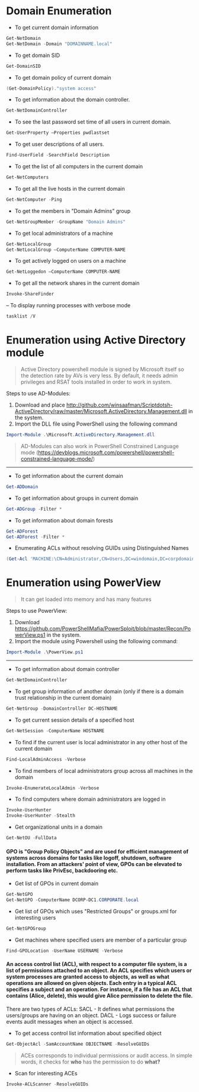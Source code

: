 # Domain Enumeration

- To get current domain information

```powershell
Get-NetDomain
Get-NetDomain -Domain "DOMAINNAME.local"
```

- To get domain SID

```powershell
Get-DomainSID
```

- To get domain policy of current domain

```powershell
(Get-DomainPolicy)."system access"
```

- To get information about the domain controller.

```powershell
Get-NetDomainController
```

- To see the last password set time of all users in current domain.

```powershell
Get-UserProperty –Properties pwdlastset
```

- To get user descriptions of all users.

```powershell
Find-UserField -SearchField Description
```

- To get the list of all computers in the current domain

```powershell
Get-NetComputers
```

- To get all the live hosts in the current domain

```powershell
Get-NetComputer -Ping
```

- To get the members in "Domain Admins" group

```powershell
Get-NetGroupMember -GroupName "Domain Admins"
```

- To get local administrators of a machine

```powershell
Get-NetLocalGroup
Get-NetLocalGroup –ComputerName COMPUTER-NAME
```

- To get actively logged on users on a machine

```powershell
Get-NetLoggedon –ComputerName COMPUTER-NAME
```

- To get all the network shares in the current domain

```powershell
Invoke-ShareFinder
```

 – To display running processes with verbose mode

```powershell
tasklist /V
```

# Enumeration using Active Directory module

> Active Directory powershell module is signed by Microsoft itself so the detection rate by AVs is very less. By default, it needs admin privileges and  RSAT tools installed in order to work in system.

Steps to use AD-Modules:

1. Download and place http://github.com/winsaafman/Scriptdotsh-ActiveDirectory/raw/master/Microsoft.ActiveDirectory.Management.dll in the system.
2. Import the DLL file using PowerShell using the following command

```powershell
Import-Module .\Microsoft.ActiveDirectory.Management.dll
```

> AD-Modules can also work in PowerShell Constrained Language mode (https://devblogs.microsoft.com/powershell/powershell-constrained-language-mode/)

-----------------

- To get information about the current domain

```powershell
Get-ADDomain
```

- To get information about groups in current domain

```powershell
Get-ADGroup -Filter *
```

- To get information about domain forests

```powershell
Get-ADForest
Get-ADForest -Filter *
```

- Enumerating ACLs without resolving GUIDs using Distinguished Names

```powershell
(Get-Acl 'MACHINE:\CN=Administrator,CN=Users,DC=windomain,DC=corpdomain,DC=local').Access
```


# Enumeration using PowerView

> It can get loaded into memory and has many features 

Steps to use PowerView:

1. Download https://github.com/PowerShellMafia/PowerSploit/blob/master/Recon/PowerView.ps1 in the system.
2. Import the module using Powershell using the following command:

```powershell
Import-Module .\PowerView.ps1
```

-----------------

- To get information about domain controller

```powershell
Get-NetDomainController
````

- To get group information of another domain (only if there is a domain trust relationship in the current domain)

```powershell
Get-NetGroup -DomainController DC-HOSTNAME
```

- To get current session details of a specified host

```powershell
Get-NetSession -ComputerName HOSTNAME
```

- To find if the current user is local administrator in any other host of the current domain

```powershell
Find-LocalAdminAccess -Verbose
```

- To find members of local administrators group across all machines in the domain

```powershell
Invoke-EnumerateLocalAdmin -Verbose
```

- To find computers where domain administrators are logged in

```powershell
Invoke-UserHunter
Invoke-UserHunter -Stealth
```

- Get organizational units in a domain

```powershell
Get-NetOU -FullData
```

#### GPO is "Group Policy Objects" and are used for efficient management of systems across domains for tasks like logoff, shutdown, software installation. From an attackers' point of view, GPOs can be elevated to perform tasks like PrivEsc, backdooring etc.

- Get list of GPOs in current domain

```powershell
Get-NetGPO
Get-NetGPO -ComputerName DCORP-DC1.CORPORATE.local
```

- Get list of GPOs which uses "Restricted Groups" or groups.xml for interesting users

```powershell
Get-NetGPOGroup
```

- Get machines where specified users are member of a particular group

```powershell
Find-GPOLocation -UserName USERNAME -Verbose
```

#### An access control list (ACL), with respect to a computer file system, is a list of permissions attached to an object. An ACL specifies which users or system processes are granted access to objects, as well as what operations are allowed on given objects. Each entry in a typical ACL specifies a subject and an operation. For instance, if a file has an ACL that contains (Alice, delete), this would give Alice permission to delete the file.  

There are two types of ACLs: SACL - It defines what permissions the users/groups are having on an object. DACL - Logs success or failure events audit messages when an object is accessed. 

- To get access control list information about specified object

```powershell
Get-ObjectAcl -SamAccountName OBJECTNAME -ResolveGUIDs
```

> ACEs corresponds to individual permissions or audit access. In simple words, it checks for __who__ has the permission to do __what?__  

- Scan for interesting ACEs

```powershell
Invoke-ACLScanner -ResolveGUIDs
```
